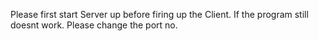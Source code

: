 Please first start Server up before firing up the Client.
If the program still doesnt work. Please change the port no.
